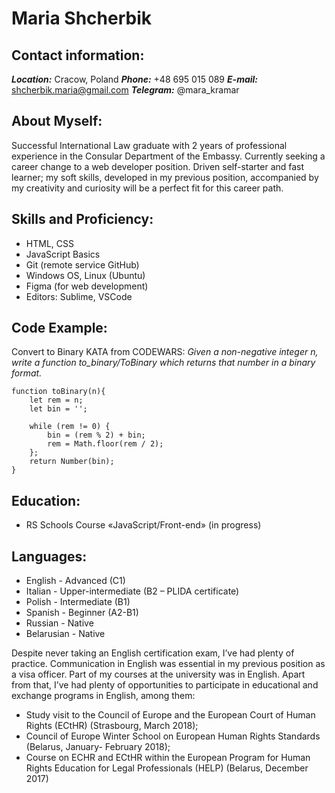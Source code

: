 # Maria Shcherbik

## Contact information:

***Location:*** Cracow, Poland 
***Phone:*** +48 695 015 089 
***E-mail:*** shcherbik.maria@gmail.com 
***Telegram:*** @mara_kramar  

## About Myself:

Successful International Law graduate with 2 years of professional experience in the Consular Department of the Embassy. Currently seeking a career change to a web developer position. Driven self-starter and fast learner; my soft skills, developed in my previous position, accompanied by my creativity and curiosity will be a perfect fit for this career path.

## Skills and Proficiency:

* HTML, CSS
* JavaScript Basics
* Git (remote service GitHub)
* Windows OS, Linux (Ubuntu)
* Figma (for web development)
* Editors: Sublime, VSCode

## Code Example:

Convert to Binary KATA from CODEWARS: *Given a non-negative integer n, write a function to_binary/ToBinary which returns that number in a binary format.*
```
function toBinary(n){
	let rem = n;
	let bin = '';
	
	while (rem != 0) {
		bin = (rem % 2) + bin;
		rem = Math.floor(rem / 2);
	};
	return Number(bin);
}
```

## Education:

* RS Schools Course «JavaScript/Front-end» (in progress)

## Languages:

* English - Advanced (C1)
* Italian - Upper-intermediate (B2 – PLIDA certificate)
* Polish - Intermediate (B1)
* Spanish - Beginner (A2-B1)
* Russian - Native
* Belarusian - Native

Despite never taking an English certification exam, I’ve had plenty of practice. Communication in English was essential in my previous position as a visa officer. Part of my courses at the university was in English. Apart from that, I’ve had plenty of opportunities to participate in educational and exchange programs in English, among them:

* Study visit to the Council of Europe and the European Court of Human Rights (ECtHR) (Strasbourg, March 2018);
* Council of Europe Winter School on European Human Rights Standards (Belarus, January- February 2018);
* Course on ECHR and ECtHR within the European Program for Human Rights Education for Legal Professionals (HELP) (Belarus, December 2017)

